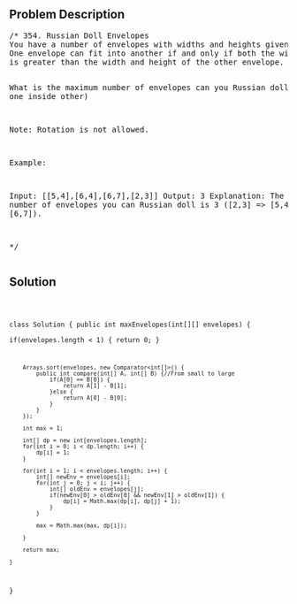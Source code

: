 <!--
<style>
  body { font-family: Arial, sans-serif; }
  .container { max-width: 400px; margin: 50px; padding: 10px; }
  .comment-block { background-color: #f9f9f9; padding: 10px; border-left: 5px solid #ccc; max-width: 400px; margin: 50px; overflow-wrap: break-word; white-space: pre-wrap; }
  .code-block { background-color: #f4f4f4; padding: 10px; border: 1px solid #ddd; }
</style>
-->

<div class='container'>
<h2>Problem Description</h2>
<div class='comment-block'>
<pre>
/* 354. Russian Doll Envelopes
You have a number of envelopes with widths and heights given as a pair of integers (w, h). 
One envelope can fit into another if and only if both the width and height of one envelope 
is greater than the width and height of the other envelope.

What is the maximum number of envelopes can you Russian doll? (put one inside other)

Note:
Rotation is not allowed.

Example:

Input: [[5,4],[6,4],[6,7],[2,3]]
Output: 3 
Explanation: The maximum number of envelopes you can Russian doll is 3 ([2,3] => [5,4] => [6,7]).

*/
</pre>
</div>

<h2>Solution</h2>
<div class='code-block'>
<pre><code class='language-java'>

class Solution {
    public int maxEnvelopes(int[][] envelopes) {   
        if(envelopes.length < 1) {
            return 0;
        }
        
        Arrays.sort(envelopes, new Comparator<int[]>() {
            public int compare(int[] A, int[] B) {//From small to large
                if(A[0] == B[0]) {
                    return A[1] - B[1];
                }else {
                    return A[0] - B[0];
                }
            }
        });
        
        int max = 1;
        
        int[] dp = new int[envelopes.length];
        for(int i = 0; i < dp.length; i++) {
            dp[i] = 1;
        }
            
        for(int i = 1; i < envelopes.length; i++) {
            int[] newEnv = envelopes[i];
            for(int j = 0; j < i; j++) {
                int[] oldEnv = envelopes[j];
                if(newEnv[0] > oldEnv[0] && newEnv[1] > oldEnv[1]) {
                    dp[i] = Math.max(dp[i], dp[j] + 1);
                }
            }
            
            max = Math.max(max, dp[i]);
            
        }
        
        return max;
        
    }
}</code></pre>
</div>
</div>

